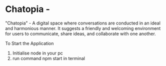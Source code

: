 # Chatopia -

"Chatopia" - A  digital space where conversations are conducted in an ideal and harmonious manner. It suggests a friendly and welcoming environment for users to communicate, share ideas, and collaborate with one another.


To Start the Application
1) Initialise node in your pc
2) run command npm start in terminal
